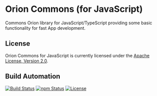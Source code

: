 # Orion Commons (for JavaScript)

Commons Orion library for JavaScript/TypeScript providing some basic functionality for fast App development.

## License

Orion Commons for JavaScript is currently licensed under the [Apache License, Version 2.0](http://www.apache.org/licenses/).

## Build Automation

[![Build Status](https://github.com/hivesolutions/orion-commons-js/workflows/Main%20Workflow/badge.svg)](https://github.com/hivesolutions/orion-commons-js/actions)
[![npm Status](https://img.shields.io/npm/v/orion-commons.svg)](https://www.npmjs.com/package/orion-commons)
[![License](https://img.shields.io/badge/license-Apache%202.0-blue.svg)](https://www.apache.org/licenses/)
